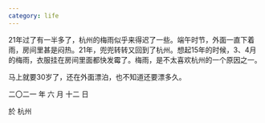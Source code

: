 ```yaml
---
category: life
---
```


21年过了有一半多了，杭州的梅雨似乎来得迟了一些。端午时节，外面一直下着雨，房间里甚是闷热。21年，兜兜转转又回到了杭州。想起15年的时候，3、4月的梅雨，衣服挂在房间里面都快发霉了。梅雨，是不太喜欢杭州的一个原因之一。

马上就要30岁了，还在外面漂泊，也不知道还要漂多久。


二〇二一 年 六 月 十二 日

於 杭州